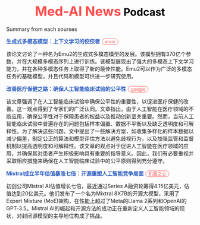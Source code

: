  <h1 style="color: black; text-align: center; margin-top: 50px;"> <span style='color: #FF4B4B; font-size: 1.25em;'> Med-AI News</span> Podcast</h1>

Summary from each sourses

<a href="http://arxiv.org/abs/2312.13286v1" style="color: #2859C0; text-decoration: none; font-size: 14px;font-weight: bold;"> 生成式多模态模型：上下文学习的佼佼者</a><span style="margin-left: 5px; background-color: white; padding: 0px 7px; border: 1px solid rgb(251, 88, 88); border-radius: 10px; font-size: 12px; color: rgb(251, 88, 88)">arxiv</span>

 该论文讨论了一种名为Emu2的生成式多模态模型的发展。该模型拥有370亿个参数，并在大规模多模态序列上进行训练。该模型展现出了强大的多模态上下文学习能力，并在各种多模态任务上取得了新的最佳性能。Emu2可以作为广泛的多模态任务的基础模型，并且代码和模型可供进一步研究使用。

<a href="https://news.google.com/rss/articles/CBMib2h0dHBzOi8vbWVkcml2YS5jb20vaGVhbHRoL2hlYWx0aGNhcmUvZW5zdXJpbmctZmFpcm5lc3MtaW4tYWktY2xpbmljYWwtdHJpYWxzLWEtcGF0aHdheS10by1pbXByb3ZlZC1oZWFsdGhjYXJlL9IBAA?oc=5&hl=en-US&gl=US&ceid=US:en" style="color: #2859C0; text-decoration: none; font-size: 14px;font-weight: bold;"> 改善医疗保健之路：确保人工智能临床试验的公平性</a><span style="margin-left: 5px; background-color: white; padding: 0px 7px; border: 1px solid rgb(251, 88, 88); border-radius: 10px; font-size: 12px; color: rgb(251, 88, 88)">google</span>

 该文章强调了在人工智能临床试验中确保公平性的重要性，以促进医疗保健的改善。这一观点得到了专家们的广泛认同。文章指出，由于人工智能在医疗领域的不断应用，确保公平性对于保障患者的权益以及推动创新至关重要。然而，当前人工智能临床试验中普遍存在的问题包括样本偏置、数据不平衡以及缺乏透明度和可解释性。为了解决这些问题，文中提出了一些解决方案，如收集多样化的样本数据以减少偏差，制定公正的算法和模型评估方法以避免歧视行为，以及加强监管和监督机制以提高透明度和可解释性。该文章的观点对于促进人工智能在医疗领域的应用，并确保其对患者产生积极影响具有重要的指导意义。因此，我们有必要重视并采取相应措施来确保在人工智能临床试验中的公平原则得到充分遵守。

<a href="https://www.jiqizhixin.com//articles/2023-12-21-11" style="color: #2859C0; text-decoration: none; font-size: 14px;font-weight: bold;"> Mistral成立半年估值暴涨七倍：开源重塑人工智能竞争局面</a><span style="margin-left: 5px; background-color: white; padding: 0px 7px; border: 1px solid rgb(251, 88, 88); border-radius: 10px; font-size: 12px; color: rgb(251, 88, 88)">机器之心</span>

 初创公司Mistral AI估值增长七倍，最近通过Series A融资轮筹得4.15亿美元，估值达到20亿美元。他们发布了一个名为Mixtral 8X7B的开源大模型，采用了Expert Mixture (MoE)架构，在性能上超过了Meta的Llama 2系列和OpenAI的GPT-3.5。Mistral AI的崛起和开源方法的成功正在重新定义人工智能领域的现状，对封闭源模型的主导地位构成了挑战。

